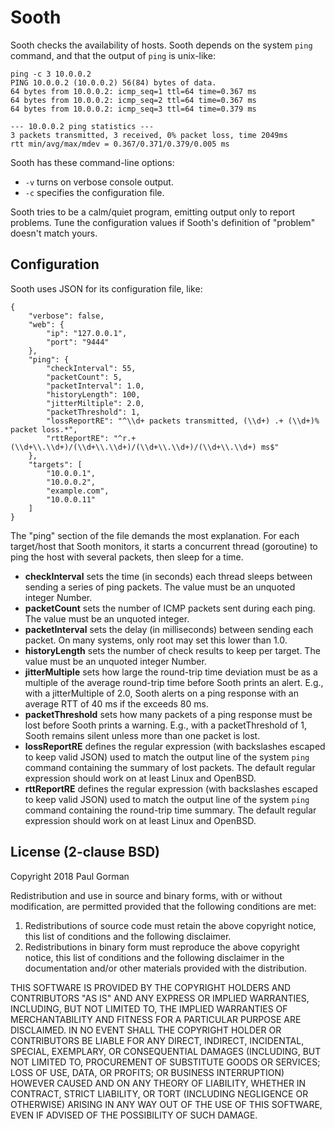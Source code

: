 Sooth
========================================================================

Sooth checks the availability of hosts.
Sooth depends on the system `ping` command, and that the output of `ping` is unix-like:

```
ping -c 3 10.0.0.2
PING 10.0.0.2 (10.0.0.2) 56(84) bytes of data.
64 bytes from 10.0.0.2: icmp_seq=1 ttl=64 time=0.367 ms
64 bytes from 10.0.0.2: icmp_seq=2 ttl=64 time=0.367 ms
64 bytes from 10.0.0.2: icmp_seq=3 ttl=64 time=0.379 ms

--- 10.0.0.2 ping statistics ---
3 packets transmitted, 3 received, 0% packet loss, time 2049ms
rtt min/avg/max/mdev = 0.367/0.371/0.379/0.005 ms
```

Sooth has these command-line options:

- `-v` turns on verbose console output.
- `-c` specifies the configuration file.

Sooth tries to be a calm/quiet program, emitting output only to report problems.
Tune the configuration values if Sooth's definition of "problem" doesn't match yours.


Configuration
------------------------------------------------------------------------

Sooth uses JSON for its configuration file, like:

```
{
	"verbose": false,
	"web": {
		"ip": "127.0.0.1",
		"port": "9444"
	},
	"ping": {
		"checkInterval": 55,
		"packetCount": 5,
		"packetInterval": 1.0,
		"historyLength": 100,
		"jitterMiltiple": 2.0,
		"packetThreshold": 1,
		"lossReportRE": "^\\d+ packets transmitted, (\\d+) .+ (\\d+)% packet loss.*",
		"rttReportRE": "^r.+ (\\d+\\.\\d+)/(\\d+\\.\\d+)/(\\d+\\.\\d+)/(\\d+\\.\\d+) ms$"
	},
	"targets": [
		"10.0.0.1",
		"10.0.0.2",
		"example.com",
		"10.0.0.11"
	]
}
```

The "ping" section of the file demands the most explanation.
For each target/host that Sooth monitors, it starts a concurrent thread (goroutine) to ping the host with several packets, then sleep for a time.

- **checkInterval** sets the time (in seconds) each thread sleeps between sending a series of ping packets. The value must be an unquoted integer Number.
- **packetCount** sets the number of ICMP packets sent during each ping. The value must be an unquoted integer.
- **packetInterval** sets the delay (in milliseconds) between sending each packet. On many systems, only root may set this lower than 1.0.
- **historyLength** sets the number of check results to keep per target. The value must be an unquoted integer Number.
- **jitterMultiple** sets how large the round-trip time deviation must be as a multiple of the average round-trip time before Sooth prints an alert. E.g., with a jitterMultiple of 2.0, Sooth alerts on a ping response with an average RTT of 40 ms if the exceeds 80 ms.
- **packetThreshold** sets how many packets of a ping response must be lost before Sooth prints a warning. E.g., with a packetThreshold of 1, Sooth remains silent unless more than one packet is lost.
- **lossReportRE** defines the regular expression (with backslashes escaped to keep valid JSON) used to match the output line of the system `ping` command containing the summary of lost packets. The default regular expression should work on at least Linux and OpenBSD.
- **rttReportRE** defines the regular expression (with backslashes escaped to keep valid JSON) used to match the output line of the system `ping` command containing the round-trip time summary. The default regular expression should work on at least Linux and OpenBSD.


License (2-clause BSD)
------------------------------------------------------------------------

Copyright 2018 Paul Gorman

Redistribution and use in source and binary forms, with or without modification, are permitted provided that the following conditions are met:

1. Redistributions of source code must retain the above copyright notice, this list of conditions and the following disclaimer.
2. Redistributions in binary form must reproduce the above copyright notice, this list of conditions and the following disclaimer in the documentation and/or other materials provided with the distribution.

THIS SOFTWARE IS PROVIDED BY THE COPYRIGHT HOLDERS AND CONTRIBUTORS "AS IS" AND ANY EXPRESS OR IMPLIED WARRANTIES, INCLUDING, BUT NOT LIMITED TO, THE IMPLIED WARRANTIES OF MERCHANTABILITY AND FITNESS FOR A PARTICULAR PURPOSE ARE DISCLAIMED. IN NO EVENT SHALL THE COPYRIGHT HOLDER OR CONTRIBUTORS BE LIABLE FOR ANY DIRECT, INDIRECT, INCIDENTAL, SPECIAL, EXEMPLARY, OR CONSEQUENTIAL DAMAGES (INCLUDING, BUT NOT LIMITED TO, PROCUREMENT OF SUBSTITUTE GOODS OR SERVICES; LOSS OF USE, DATA, OR PROFITS; OR BUSINESS INTERRUPTION) HOWEVER CAUSED AND ON ANY THEORY OF LIABILITY, WHETHER IN CONTRACT, STRICT LIABILITY, OR TORT (INCLUDING NEGLIGENCE OR OTHERWISE) ARISING IN ANY WAY OUT OF THE USE OF THIS SOFTWARE, EVEN IF ADVISED OF THE POSSIBILITY OF SUCH DAMAGE.
